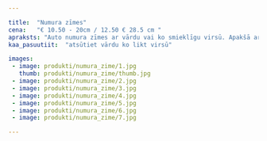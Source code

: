 ```yaml
---

title:  "Numura zīmes"
cena:   "€ 10.50 - 20cm / 12.50 € 28.5 cm "
apraksts: "Auto numura zīmes ar vārdu vai ko smieklīgu virsū. Apakšā arī vieta, kur ievietojas oriģināli apsveikumi dzimšanas dienā vai kāds sauklis."
kaa_pasuutiit:  "atsūtiet vārdu ko likt virsū"

images:
 - image: produkti/numura_zime/1.jpg
   thumb: produkti/numura_zime/thumb.jpg
 - image: produkti/numura_zime/2.jpg
 - image: produkti/numura_zime/3.jpg
 - image: produkti/numura_zime/4.jpg
 - image: produkti/numura_zime/5.jpg
 - image: produkti/numura_zime/6.jpg
 - image: produkti/numura_zime/7.jpg

---
```

